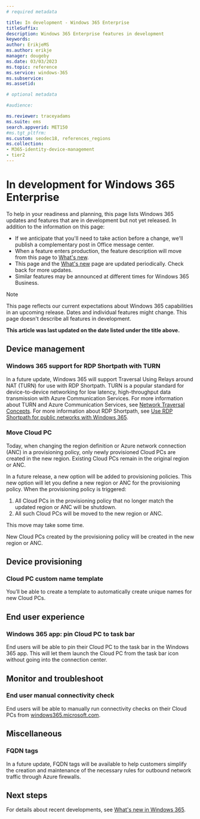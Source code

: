 ```yaml
---
# required metadata

title: In development - Windows 365 Enterprise
titleSuffix: 
description: Windows 365 Enterprise features in development
keywords:
author: ErikjeMS 
ms.author: erikje
manager: dougeby
ms.date: 03/03/2023
ms.topic: reference
ms.service: windows-365
ms.subservice: 
ms.assetid: 

# optional metadata

#audience:

ms.reviewer: traceyadams
ms.suite: ems
search.appverid: MET150
#ms.tgt_pltfrm:
ms.custom: seodec18, references_regions
ms.collection:
- M365-identity-device-management
- tier2
---
```


# In development for Windows 365 Enterprise

To help in your readiness and planning, this page lists Windows 365 updates and features that are in development but not yet released. In addition to the information on this page:

- If we anticipate that you'll need to take action before a change, we'll publish a complementary post in Office message center.
- When a feature enters production, the feature description will move from this page to [What's new](whats-new.md).
- This page and the [What's new](whats-new.md) page are updated periodically. Check back for more updates.
- Similar features may be announced at different times for Windows 365 Business.

> [!NOTE]
> This page reflects our current expectations about Windows 365 capabilities in an upcoming release. Dates and individual features might change. This page doesn't describe all features in development.

**This article was last updated on the date listed under the title above.**

<!-- Common categories:  
## App management
## Device configuration
## Device provisioning
## Device management
## Intune apps
## Monitor and troubleshoot
## Role-based access control
## Security
## End-user experience

-->

<!-- ***********************************************-->
## Device management

### Windows 365 support for RDP Shortpath with TURN<!--43602619-->

In a future update, Windows 365 will support Traversal Using Relays around NAT (TURN) for use with RDP Shortpath. TURN is a popular standard for device-to-device networking for low latency, high-throughput data transmission with Azure Communication Services. For more information about TURN and Azure Communication Services, see [Network Traversal Concepts](/azure/communication-services/concepts/network-traversal). For more information about RDP Shortpath, see [Use RDP Shortpath for public networks with Windows 365](rdp-shortpath-public-networks.md).

### Move Cloud PC<!--43450234-->

Today, when changing the region definition or Azure network connection (ANC) in a provisioning policy, only newly provisioned Cloud PCs are created in the new region. Existing Cloud PCs remain in the original region or ANC.

In a future release, a new option will be added to provisioning policies. This new option will let you define a new region or ANC for the provisioning policy. When the provisioning policy is triggered:

1. All Cloud PCs in the provisioning policy that no longer match the updated region or ANC will be shutdown.
2. All such Cloud PCs will be moved to the new region or ANC.

This move may take some time.

New Cloud PCs created by the provisioning policy will be created in the new region or ANC.

<!-- ***********************************************-->
## Device provisioning

### Cloud PC custom name template<!--42947813-->

You’ll be able to create a template to automatically create unique names for new Cloud PCs.

<!--***********************************************-->
## End user experience

### Windows 365 app: pin Cloud PC to task bar<!--43470782-->

End users will be able to pin their Cloud PC to the task bar in the Windows 365 app. This will let them launch the Cloud PC from the task bar icon without going into the connection center.

<!-- ***********************************************-->
## Monitor and troubleshoot

### End user manual connectivity check<!--37679345 -->

End users will be able to manually run connectivity checks on their Cloud PCs from [windows365.microsoft.com](https://windows365.microsoft.com).

<!-- ***********************************************-->
## Miscellaneous

### FQDN tags <!--43488376-->

In a future update, FQDN tags will be available to help customers simplify the creation and maintenance of the necessary rules for outbound network traffic through Azure firewalls.

<!-- ***********************************************-->
<!-- ## Provisioning -->

<!-- ***********************************************-->
<!--## Role-based access control-->

## Next steps

For details about recent developments, see [What's new in Windows 365](whats-new.md).
